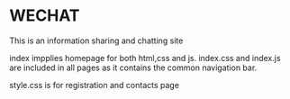 # WECHAT
This is an information sharing and chatting site

index impplies homepage for both html,css and js.
index.css and index.js are included in all pages as it contains the common navigation bar.

style.css is for registration and contacts page 


